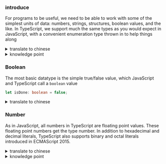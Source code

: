 ### introduce
For programs to be useful, we need to be able to work with some of the simplest units of data: numbers, strings, structures, boolean values, and the like. In TypeScript, we support much the same types as you would expect in JavaScript, with a convenient enumeration type thrown in to help things along

<details>
  <summary>translate to chinese</summary>
  
  为了让程序成为有用的，我们需要和一些最简单的数据数据单元：数值，字符串，结构体，布尔值等等一起工作。在`TypeScript`中，我们支持了许多你在`JavaScript`中所期望的类似的类型，并且还有枚举类型以帮助处理问题
</details>

<details>
  <summary>knowledge point</summary>
  [ant the like](https://dict.eudic.net/dicts/en/and%20the%20like): 等等，诸如此类
</details>

### Boolean
The most basic datatype is the simple true/false value, which JavaScript and TypeScript call a `boolean` value
```typescript
let isDone: boolean = false;
```

<details>
  <summary>translate to chinese</summary>
  
  最基础的数据类型是简单的`true/false`值，这个值在`JavaScript`和`TypeScript`中叫做`boolean`值
</details>

### Number
As in JavaScript, all numbers in TypeScript are floating point values. These floating point numbers get the type number. In addition to hexadecimal and decimal literals, TypeScript also supports binary and octal literals introduced in ECMAScript 2015.

<details>
  <summary>translate to chinese</summary>
  
  就像在`JavaScript`中一样，所有的数值在`TypeScript`都是浮点值。这些浮点值获得了`number`类型。除了十六进制和十进制字面量外，`TypeScript`还支持在`ECMAScript 2015`里介绍到的二进制和八进制字面量。
</details>

<details>
  <summary>knowledge point</summary>
  
  * in addition to: 除...之外（还）
  * hexadecimal: n. & adj. 十六进制（的）
  * octal: adj. 八进制的
</details>
